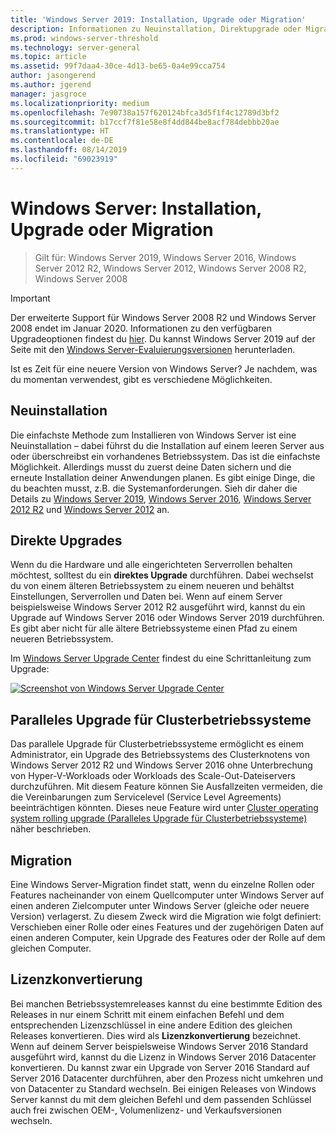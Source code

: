 ```yaml
---
title: 'Windows Server 2019: Installation, Upgrade oder Migration'
description: Informationen zu Neuinstallation, Direktupgrade oder Migration von Windows Server
ms.prod: windows-server-threshold
ms.technology: server-general
ms.topic: article
ms.assetid: 99f7daa4-30ce-4d13-be65-0a4e99cca754
author: jasongerend
ms.author: jgerend
manager: jasgroce
ms.localizationpriority: medium
ms.openlocfilehash: 7e90738a157f620124bfca3d5f1f4c12789d3bf2
ms.sourcegitcommit: b17ccf7f81e58e8f4dd844be8acf784debbb20ae
ms.translationtype: HT
ms.contentlocale: de-DE
ms.lasthandoff: 08/14/2019
ms.locfileid: "69023919"
---
```

# <a name="install-upgrade-or-migrate-to-windows-server"></a>Windows Server: Installation, Upgrade oder Migration

> Gilt für: Windows Server 2019, Windows Server 2016, Windows Server 2012 R2, Windows Server 2012, Windows Server 2008 R2, Windows Server 2008

> [!IMPORTANT]
> Der erweiterte Support für Windows Server 2008 R2 und Windows Server 2008 endet im Januar 2020. Informationen zu den verfügbaren Upgradeoptionen findest du [hier](http://aka.ms/upgradecenter). Du kannst Windows Server 2019 auf der Seite mit den [Windows Server-Evaluierungsversionen](https://www.microsoft.com/evalcenter/evaluate-windows-server-2019) herunterladen.

Ist es Zeit für eine neuere Version von Windows Server? Je nachdem, was du momentan verwendest, gibt es verschiedene Möglichkeiten.

## <a name="clean-install"></a>Neuinstallation

Die einfachste Methode zum Installieren von Windows Server ist eine Neuinstallation – dabei führst du die Installation auf einem leeren Server aus oder überschreibst ein vorhandenes Betriebssystem. Das ist die einfachste Möglichkeit. Allerdings musst du zuerst deine Daten sichern und die erneute Installation deiner Anwendungen planen. Es gibt einige Dinge, die du beachten musst, z.B. die Systemanforderungen. Sieh dir daher die Details zu [Windows Server 2019](https://go.microsoft.com/fwlink/?linkid=2006124), [Windows Server 2016](https://go.microsoft.com/fwlink/?LinkID=825558), [Windows Server 2012 R2](https://technet.microsoft.com/library/dn303418) und [Windows Server 2012](https://technet.microsoft.com/library/jj134246.aspx) an.

## <a name="in-place-upgrade"></a>Direkte Upgrades

Wenn du die Hardware und alle eingerichteten Serverrollen behalten möchtest, solltest du ein **direktes Upgrade** durchführen. Dabei wechselst du von einem älteren Betriebssystem zu einem neueren und behältst Einstellungen, Serverrollen und Daten bei. Wenn auf einem Server beispielsweise Windows Server 2012 R2 ausgeführt wird, kannst du ein Upgrade auf Windows Server 2016 oder Windows Server 2019 durchführen. Es gibt aber nicht für alle ältere Betriebssysteme einen Pfad zu einem neueren Betriebssystem. 

Im [Windows Server Upgrade Center](http://aka.ms/upgradecenter) findest du eine Schrittanleitung zum Upgrade:

[![Screenshot von Windows Server Upgrade Center](media/upgrade-center.png)](http://aka.ms/upgradecenter)

## <a name="cluster-os-rolling-upgrade"></a>Paralleles Upgrade für Clusterbetriebssysteme

Das parallele Upgrade für Clusterbetriebssysteme ermöglicht es einem Administrator, ein Upgrade des Betriebssystems des Clusterknotens von Windows Server 2012 R2 und Windows Server 2016 ohne Unterbrechung von Hyper-V-Workloads oder Workloads des Scale-Out-Dateiservers durchzuführen. Mit diesem Feature können Sie Ausfallzeiten vermeiden, die die Vereinbarungen zum Servicelevel (Service Level Agreements) beeinträchtigen könnten. Dieses neue Feature wird unter [Cluster operating system rolling upgrade (Paralleles Upgrade für Clusterbetriebssysteme)](https://technet.microsoft.com/windows-server-docs/failover-clustering/cluster-operating-system-rolling-upgrade) näher beschrieben.

## <a name="migration"></a>Migration

Eine Windows Server-Migration findet statt, wenn du einzelne Rollen oder Features nacheinander von einem Quellcomputer unter Windows Server auf einen anderen Zielcomputer unter Windows Server (gleiche oder neuere Version) verlagerst. Zu diesem Zweck wird die Migration wie folgt definiert: Verschieben einer Rolle oder eines Features und der zugehörigen Daten auf einen anderen Computer, kein Upgrade des Features oder der Rolle auf dem gleichen Computer. 

## <a name="license-conversion"></a>Lizenzkonvertierung

Bei manchen Betriebssystemreleases kannst du eine bestimmte Edition des Releases in nur einem Schritt mit einem einfachen Befehl und dem entsprechenden Lizenzschlüssel in eine andere Edition des gleichen Releases konvertieren. Dies wird als **Lizenzkonvertierung** bezeichnet. Wenn auf deinem Server beispielsweise Windows Server 2016 Standard ausgeführt wird, kannst du die Lizenz in Windows Server 2016 Datacenter konvertieren. Du kannst zwar ein Upgrade von Server 2016 Standard auf Server 2016 Datacenter durchführen, aber den Prozess nicht umkehren und von Datacenter zu Standard wechseln. Bei einigen Releases von Windows Server kannst du mit dem gleichen Befehl und dem passenden Schlüssel auch frei zwischen OEM-, Volumenlizenz- und Verkaufsversionen wechseln.